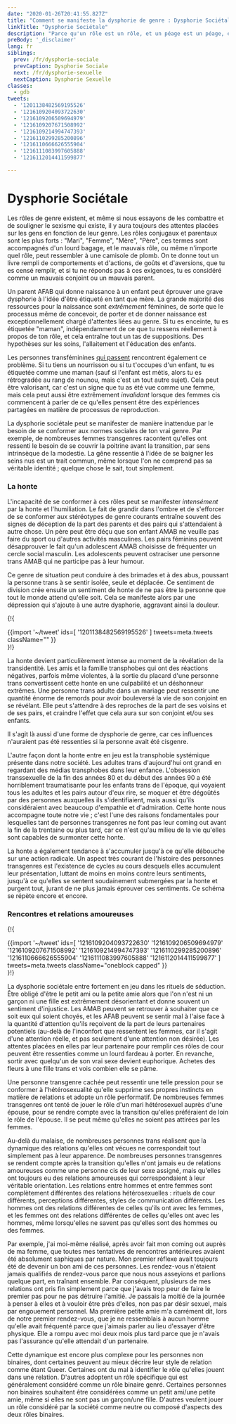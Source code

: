 ```yaml
---
date: "2020-01-26T20:41:55.827Z"
title: "Comment se manifeste la dysphorie de genre : Dysphorie Sociétale"
linkTitle: "Dysphorie Sociétale"
description: "Parce qu'un rôle est un rôle, et un péage est un péage, et c'est un lourd péage que de vivre le mauvais rôle."
preBody: '_disclaimer'
lang: fr
siblings:
  prev: /fr/dysphorie-sociale
  prevCaption: Dysphorie Sociale
  next: /fr/dysphorie-sexuelle
  nextCaption: Dysphorie Sexuelle
classes:
  - gdb
tweets:
  - '1201138482569195526'
  - '1216109204093722630'
  - '1216109206509694979'
  - '1216109207671508992'
  - '1216109214994747393'
  - '1216110299285200896'
  - '1216110666626555904'
  - '1216111083997605888'
  - '1216112014411599877'

---
```


# Dysphorie Sociétale

Les rôles de genre existent, et même si nous essayons de les combattre et de souligner le sexisme qui existe, il y aura toujours des attentes placées sur les gens en fonction de leur genre. Les rôles conjugaux et parentaux sont les plus forts : "Mari", "Femme", "Mère", "Père", ces termes sont accompagnés d'un lourd bagage, et le mauvais rôle, ou même n'importe quel rôle, peut ressembler à une camisole de plomb. On te donne tout un livre rempli de comportements et d'actions, de goûts et d'aversions, que tu es censé remplir, et si tu ne réponds pas à ces exigences, tu es considéré comme un mauvais conjoint ou un mauvais parent.

Un parent AFAB qui donne naissance à un enfant peut éprouver une grave dysphorie à l'idée d'être étiqueté en tant que mère. La grande majorité des ressources pour la naissance sont *extrêmement* féminines, de sorte que le processus même de concevoir, de porter et de donner naissance est exceptionnellement chargé d'attentes liées au genre. Si tu es enceinte, tu es étiquetée "maman", indépendamment de ce que tu ressens réellement à propos de ton rôle, et cela entraîne tout un tas de suppositions. Des hypothèses sur les soins, l'allaitement et l'éducation des enfants.

Les personnes transféminines [qui passent](https://fr.wikipedia.org/wiki/Passing_(genre)) rencontrent également ce problème. Si tu tiens un nourrisson ou si tu t'occupes d'un enfant, tu es étiquetée comme une maman (sauf si l'enfant est métis, alors tu es rétrogradée au rang de nounou, mais c'est un tout autre sujet). Cela peut être valorisant, car c'est un signe que tu as été vue comme une femme, mais cela peut aussi être extrêmement *invalidant* lorsque des femmes cis commencent à parler de ce qu'elles pensent être des expériences partagées en matière de processus de reproduction.

La dysphorie sociétale peut se manifester de manière inattendue par le besoin de se conformer aux normes sociales de ton vrai genre. Par exemple, de nombreuses femmes transgenres racontent qu'elles ont ressenti le besoin de se couvrir la poitrine avant la transition, par sens intrinsèque de la modestie. La gêne ressentie à l'idée de se baigner les seins nus est un trait commun, même lorsque l'on ne comprend pas sa véritable identité ; quelque chose le sait, tout simplement.

### La honte

L'incapacité de se conformer à ces rôles peut se manifester *intensément* par la honte et l'humiliation. Le fait de grandir dans l'ombre et de s'efforcer de se conformer aux stéréotypes de genre courants entraîne souvent des signes de déception de la part des parents et des pairs qui s'attendaient à autre chose. Un père peut être déçu que son enfant AMAB ne veuille pas faire du sport ou d'autres activités masculines. Les pairs féminins peuvent désapprouver le fait qu'un adolescent AMAB choisisse de fréquenter un cercle social masculin. Les adolescents peuvent ostraciser une personne trans AMAB qui ne participe pas à leur humour.

Ce genre de situation peut conduire à des brimades et à des abus, poussant la personne trans à se sentir isolée, seule et déplacée. Ce sentiment de division crée ensuite un sentiment de honte de ne pas être la personne que tout le monde attend qu'elle soit. Cela se manifeste alors par une dépression qui s'ajoute à une autre dysphorie, aggravant ainsi la douleur.

{!{ <div class="gutter">{{import '~/tweet' ids=[
    '1201138482569195526'
] tweets=meta.tweets className="" }}</div> }!}

La honte devient particulièrement intense au moment de la révélation de la transidentité. Les amis et la famille transphobes qui ont des réactions négatives, parfois même violentes, à la sortie du placard d'une personne trans convertissent cette honte en une culpabilité et un déshonneur extrêmes. Une personne trans adulte dans un mariage peut ressentir une quantité énorme de remords pour avoir bouleversé la vie de son conjoint en se révélant. Elle peut s'attendre à des reproches de la part de ses voisins et de ses pairs, et craindre l'effet que cela aura sur son conjoint et/ou ses enfants.

Il s'agit là aussi d'une forme de dysphorie de genre, car ces influences n'auraient pas été ressenties si la personne avait été cisgenre.

L'autre façon dont la honte entre en jeu est la transphobie systémique présente dans notre société. Les adultes trans d'aujourd'hui ont grandi en regardant des médias transphobes dans leur enfance. L'obsession transsexuelle de la fin des années 80 et du début des années 90 a été horriblement traumatisante pour les enfants trans de l'époque, qui voyaient tous les adultes et les pairs autour d'eux rire, se moquer et être dégoûtés par des personnes auxquelles ils s'identifiaient, mais aussi qu'ils considéraient avec beaucoup d'empathie et d'admiration. Cette honte nous accompagne toute notre vie ; c'est l'une des raisons fondamentales pour lesquelles tant de personnes transgenres ne font pas leur coming out avant la fin de la trentaine ou plus tard, car ce n'est qu'au milieu de la vie qu'elles sont capables de surmonter cette honte.

La honte a également tendance à s'accumuler jusqu'à ce qu'elle débouche sur une action radicale. Un aspect très courant de l'histoire des personnes transgenres est l'existence de cycles au cours desquels elles accumulent leur présentation, luttant de moins en moins contre leurs sentiments, jusqu'à ce qu'elles se sentent soudainement submergées par la honte et purgent tout, jurant de ne plus jamais éprouver ces sentiments. Ce schéma se répète encore et encore.

### Rencontres et relations amoureuses

{!{ <div class="gutter">{{import '~/tweet' ids=[
  '1216109204093722630'
  '1216109206509694979'
  '1216109207671508992'
  '1216109214994747393'
  '1216110299285200896'
  '1216110666626555904'
  '1216111083997605888'
  '1216112014411599877'
] tweets=meta.tweets className="oneblock capped" }}</div> }!}

La dysphorie sociétale entre fortement en jeu dans les rituels de séduction. Être obligé d'être le petit ami ou la petite amie alors que l'on n'est ni un garçon ni une fille est extrêmement désorientant et donne souvent un sentiment d'injustice. Les AMAB peuvent se retrouver à souhaiter que ce soit eux qui soient choyés, et les AFAB peuvent se sentir mal à l'aise face à la quantité d'attention qu'ils reçoivent de la part de leurs partenaires potentiels (au-delà de l'inconfort que ressentent les femmes, car il s'agit d'une attention réelle, et pas seulement d'une attention non désirée). Les attentes placées en elles par leur partenaire pour remplir ces rôles de cour peuvent être ressenties comme un lourd fardeau à porter. En revanche, sortir avec quelqu'un de son vrai sexe devient euphorique. Achetes des fleurs à une fille trans et vois combien elle se pâme.

Une personne transgenre cachée peut ressentir une telle pression pour se conformer à l'hétérosexualité qu'elle supprime ses propres instincts en matière de relations et adopte un rôle performatif. De nombreuses femmes transgenres ont tenté de jouer le rôle d'un mari hétérosexuel auprès d'une épouse, pour se rendre compte avec la transition qu'elles préféraient de loin le rôle de l'épouse. Il se peut même qu'elles ne soient pas attirées par les femmes.

Au-delà du malaise, de nombreuses personnes trans réalisent que la dynamique des relations qu'elles ont vécues ne correspondait tout simplement pas à leur apparence. De nombreuses personnes transgenres se rendent compte après la transition qu'elles n'ont jamais eu de relations amoureuses comme une personne cis de leur sexe assigné, mais qu'elles ont toujours eu des relations amoureuses qui correspondaient à leur véritable orientation. Les relations entre hommes et entre femmes sont complètement différentes des relations hétérosexuelles : rituels de cour différents, perceptions différentes, styles de communication différents. Les hommes ont des relations différentes de celles qu'ils ont avec les femmes, et les femmes ont des relations différentes de celles qu'elles ont avec les hommes, même lorsqu'elles ne savent pas qu'elles sont des hommes ou des femmes.

Par exemple, j'ai moi-même réalisé, après avoir fait mon coming out auprès de ma femme, que toutes mes tentatives de rencontres antérieures avaient été absolument saphiques par nature. Mon premier réflexe avait toujours été de devenir un bon ami de ces personnes. Les rendez-vous n'étaient jamais qualifiés de rendez-vous parce que nous nous asseyions et parlions quelque part, en traînant ensemble. Par conséquent, plusieurs de mes relations ont pris fin simplement parce que j'avais trop peur de faire le premier pas pour ne pas détruire l'amitié. Je passais la moitié de la journée à penser à elles et à vouloir être près d'elles, non pas par désir sexuel, mais par engouement personnel. Ma première petite amie m'a carrément dit, lors de notre premier rendez-vous, que je ne ressemblais à aucun homme qu'elle avait fréquenté parce que j'aimais parler au lieu d'essayer d'être physique. Elle a rompu avec moi deux mois plus tard parce que je n'avais pas l'assurance qu'elle attendait d'un partenaire.

Cette dynamique est encore plus complexe pour les personnes non binaires, dont certaines peuvent au mieux décrire leur style de relation comme étant Queer. Certaines ont du mal à identifier le rôle qu'elles jouent dans une relation. D'autres adoptent un rôle spécifique qui est généralement considéré comme un rôle binaire genré. Certaines personnes non binaires souhaitent être considérées comme un petit ami/une petite amie, même si elles ne sont pas un garçon/une fille. D'autres veulent jouer un rôle considéré par la société comme neutre ou composé d'aspects des deux rôles binaires.
